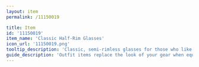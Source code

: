 ```yaml
---
layout: item
permalink: /11150019

title: Item
id: '11150019'
item_name: 'Classic Half-Rim Glasses'
icon_url: '11150019.png'
tooltip_description: 'Classic, semi-rimless glasses for those who like to look tidy.'
guide_description: 'Outfit items replace the look of your gear when equipped.'
---
```

